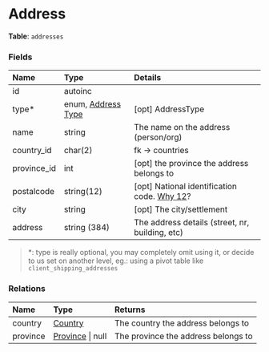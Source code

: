 # Address

**Table**: `addresses`

### Fields

| Name        | Type                                  | Details                                                                                    |
|:------------|:--------------------------------------|:-------------------------------------------------------------------------------------------|
| id          | autoinc                               |                                                                                            |
| type*       | enum, [Address Type](address-type.md) | [opt] AddressType                                                                          |
| name        | string                                | The name on the address (person/org)                                                       |
| country_id  | char(2)                               | fk -> countries                                                                            |
| province_id | int                                   | [opt] the province the address belongs to                                                  |
| postalcode  | string(12)                            | [opt] National identification code. [Why 12](http://stackoverflow.com/a/29280718/1016746)? |
| city        | string                                | [opt] The city/settlement                                                                  |
| address     | string (384)                          | The address details (street, nr, building, etc)                                            |

> *: type is really optional, you may completely omit using it, or decide
> to us set on another level,
> eg.: using a pivot table like `client_shipping_addresses`

### Relations

| Name     | Type                            | Returns                             |
|:---------|:--------------------------------|:------------------------------------|
| country  | [Country](country.md)           | The country the address belongs to  |
| province | [Province](province.md) \| null | The province the address belongs to |

